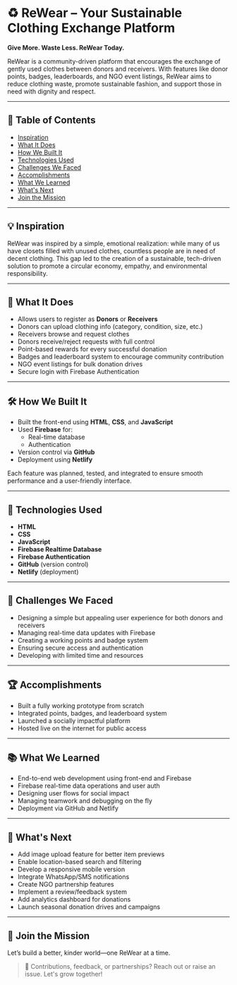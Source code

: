 # ♻️ ReWear – Your Sustainable Clothing Exchange Platform

**Give More. Waste Less. ReWear Today.**

ReWear is a community-driven platform that encourages the exchange of gently used clothes between donors and receivers. With features like donor points, badges, leaderboards, and NGO event listings, ReWear aims to reduce clothing waste, promote sustainable fashion, and support those in need with dignity and respect.

---

## 📌 Table of Contents

- [Inspiration](#inspiration)
- [What It Does](#what-it-does)
- [How We Built It](#how-we-built-it)
- [Technologies Used](#technologies-used)
- [Challenges We Faced](#challenges-we-faced)
- [Accomplishments](#accomplishments)
- [What We Learned](#what-we-learned)
- [What's Next](#whats-next)
- [Join the Mission](#join-the-mission)

---

## 💡 Inspiration

ReWear was inspired by a simple, emotional realization: while many of us have closets filled with unused clothes, countless people are in need of decent clothing. This gap led to the creation of a sustainable, tech-driven solution to promote a circular economy, empathy, and environmental responsibility.

---

## 🚀 What It Does

- Allows users to register as **Donors** or **Receivers**
- Donors can upload clothing info (category, condition, size, etc.)
- Receivers browse and request clothes
- Donors receive/reject requests with full control
- Point-based rewards for every successful donation
- Badges and leaderboard system to encourage community contribution
- NGO event listings for bulk donation drives
- Secure login with Firebase Authentication

---

## 🛠️ How We Built It

- Built the front-end using **HTML**, **CSS**, and **JavaScript**
- Used **Firebase** for:
  - Real-time database
  - Authentication
- Version control via **GitHub**
- Deployment using **Netlify**

Each feature was planned, tested, and integrated to ensure smooth performance and a user-friendly interface.

---

## 🧰 Technologies Used

- **HTML**
- **CSS**
- **JavaScript**
- **Firebase Realtime Database**
- **Firebase Authentication**
- **GitHub** (version control)
- **Netlify** (deployment)

---

## 🧗 Challenges We Faced

- Designing a simple but appealing user experience for both donors and receivers
- Managing real-time data updates with Firebase
- Creating a working points and badge system
- Ensuring secure access and authentication
- Developing with limited time and resources

---

## 🏆 Accomplishments

- Built a fully working prototype from scratch
- Integrated points, badges, and leaderboard system
- Launched a socially impactful platform
- Hosted live on the internet for public access

---

## 📚 What We Learned

- End-to-end web development using front-end and Firebase
- Firebase real-time data operations and user auth
- Designing user flows for social impact
- Managing teamwork and debugging on the fly
- Deployment via GitHub and Netlify

---

## 🔮 What's Next

- Add image upload feature for better item previews  
- Enable location-based search and filtering  
- Develop a responsive mobile version  
- Integrate WhatsApp/SMS notifications  
- Create NGO partnership features  
- Implement a review/feedback system  
- Add analytics dashboard for donations  
- Launch seasonal donation drives and campaigns  

---

## 🤝 Join the Mission

Let’s build a better, kinder world—one ReWear at a time.

> 💌 Contributions, feedback, or partnerships? Reach out or raise an issue. Let's grow together!
